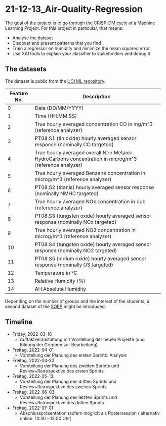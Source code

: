# 21-12-13_Air-Quality-Regression

The goal of the project is to go through the [CRISP-DM cycle](https://www.atr-software.de/leistungen/ki/) of a Machine Learning Project.
For this project in particular, that means:
- Analyse the dataset 
- Discover and present patterns that you find
- Train a regressor on humidity and minimize the mean squared error
- Use XAI tools to explain your classifier to stakeholders and debug it

## The datasets
The dataset is public from the [UCI ML repository](https://archive.ics.uci.edu/ml/datasets/air+quality).

| **Feature No.** | **Description**                                                                                          |
|-----------------|----------------------------------------------------------------------------------------------------------|
| 0               | Date (DD/MM/YYYY)                                                                                        |
| 1               | Time (HH.MM.SS)                                                                                          |
| 2               | True hourly averaged concentration CO in mg/m^3 (reference analyzer)                                     |
| 3               | PT08.S1 (tin oxide) hourly averaged sensor response (nominally CO   targeted)                            |
| 4               | True hourly averaged overall Non Metanic HydroCarbons concentration in   microg/m^3 (reference analyzer) |
| 5               | True hourly averaged Benzene concentration in microg/m^3 (reference   analyzer)                          |
| 6               | PT08.S2 (titania) hourly averaged sensor response (nominally NMHC   targeted)                            |
| 7               | True hourly averaged NOx concentration in ppb (reference analyzer)                                       |
| 8               | PT08.S3 (tungsten oxide) hourly averaged sensor response (nominally NOx   targeted)                      |
| 9               | True hourly averaged NO2 concentration in microg/m^3 (reference analyzer)                                |
| 10              | PT08.S4 (tungsten oxide) hourly averaged sensor response (nominally NO2   targeted)                      |
| 11              | PT08.S5 (indium oxide) hourly averaged sensor response (nominally O3   targeted)                         |
| 12              | Temperature in °C                                                                                        |
| 13              | Relative Humidity (%)                                                                                    |
| 14              | AH Absolute Humidity                                                                                     |

Depending on the number of groups and the interest of the students, a second dataset of the [SOEP](https://www.diw.de/en/diw_01.c.678568.en/research_data_center_soep.html) might be introduced.

## Timeline
- Friday, 2022-03-18    
  - Auftaktveranstaltung mit Vorstellung der neuen Projekte (und Bildung der Gruppen zur Bearbeitung)
- Freitag, 2022-04-01
  - Vorstellung der Planung des ersten Sprints: Analysie
- Freitag, 2022-04-22   
  - Vorstellung der Planung des zweiten Sprints und  Review+Retrospektive des ersten Sprints
- Freitag, 2022-05-13
  - Vorstellung der Planung des dritten Sprints und Review+Retrospektive des zweiten Sprints
- Freitag, 2022-06-03 
  - Vorstellung der Planung des letzten Sprints und Review+Retrospektive des dritten Sprints
- Freitag, 2022-07-01
  - Abschlusspräsentation (sofern möglich als Postersession / alternativ online: 10:30 - 12:00 Uhr)

